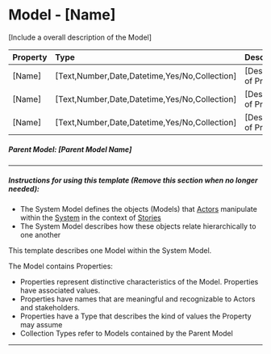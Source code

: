 ﻿# Model - [Name]
[Include a overall description of the Model]

|Property|Type|Description
|:-|:-|:-
|[Name]|[Text,Number,Date,Datetime,Yes/No,Collection]|[Description of Property]
|[Name]|[Text,Number,Date,Datetime,Yes/No,Collection]|[Description of Property]
|[Name]|[Text,Number,Date,Datetime,Yes/No,Collection]|[Description of Property]

##### Parent Model: [Parent Model Name]

---
##### Instructions for using this template (Remove this section when no longer needed):

 * The System Model defines the objects (Models) that [Actors](Actor.md) manipulate within the [System](System.md) in the context of [Stories](Story.md)
 * The System Model describes how these objects relate hierarchically to one another

This template describes one Model within the System Model. 

The Model contains Properties:
* Properties represent distinctive characteristics of the Model. Properties have associated values. 
* Properties have names that are meaningful and recognizable to Actors and stakeholders.
* Properties have a Type that describes the kind of values the Property may assume 
* Collection Types refer to Models contained by the Parent Model 

---
<div style="page-break-after: always;"></div>